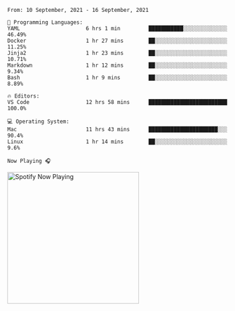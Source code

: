 <!--START_SECTION:waka-->
```text
From: 10 September, 2021 - 16 September, 2021

💬 Programming Languages: 
YAML                     6 hrs 1 min         ███████████░░░░░░░░░░░░░░   46.49% 
Docker                   1 hr 27 mins        ██░░░░░░░░░░░░░░░░░░░░░░░   11.25% 
Jinja2                   1 hr 23 mins        ██░░░░░░░░░░░░░░░░░░░░░░░   10.71% 
Markdown                 1 hr 12 mins        ██░░░░░░░░░░░░░░░░░░░░░░░   9.34% 
Bash                     1 hr 9 mins         ██░░░░░░░░░░░░░░░░░░░░░░░   8.89%

🔥 Editors: 
VS Code                  12 hrs 58 mins      █████████████████████████   100.0%

💻 Operating System: 
Mac                      11 hrs 43 mins      ██████████████████████░░░   90.4% 
Linux                    1 hr 14 mins        ██░░░░░░░░░░░░░░░░░░░░░░░   9.6%

```


<!--END_SECTION:waka-->

`Now Playing 🎧`

[<img src="https://spotify-now-playing-cyan-seven.vercel.app/api/spotify-playing" alt="Spotify Now Playing" width="300" />](https://open.spotify.com/user/gregnrobinson-ca)



